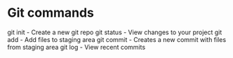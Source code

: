 # Git commands

git init - Create a new git repo
git status - View changes to your project
git add - Add files to staging area
git commit - Creates a new commit with files from staging area
git log - View recent commits